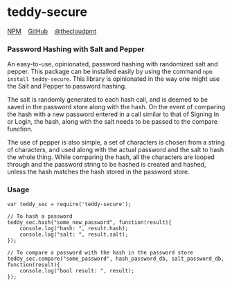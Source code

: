 # teddy-secure

<a href="https://www.npmjs.com/package/teddy-secure">NPM</a> &nbsp;&nbsp; <a href="https://github.com/bongdreams/teddy-secure">GitHub</a> &nbsp;&nbsp; <a href="https://twitter.com/thecloudpmt">@thecloudpmt</a>

### Password Hashing with Salt and Pepper

An easy-to-use, opinionated, password hashing with randomized salt and pepper. This package can be installed easily by using the command  ``` npm install teddy-secure ```. This library is opinionated in the way one might use the Salt and Pepper to password hashing. 

The salt is randomly generated to each hash call, and is deemed to be saved in the password store along with the hash. On the event of comparing the hash with a new password entered in a call similar to that of Signing In or Login, the hash, along with the salt needs to be passed to the compare function.

The use of pepper is also simple, a set of characters is chosen from a string of characters, and used along with the actual password and the salt to hash the whole thing. While comparing the hash, all the characters are looped through and the password string to be hashed is created and hashed, unless the hash matches the hash stored in the password store.

### Usage

```
var teddy_sec = require('teddy-secure');

// To hash a password
teddy_sec.hash("some_new_password", function(result){
	console.log("hash: ", result.hash);
	console.log("salt: ", result.salt);
});

// To compare a password with the hash in the password store
teddy_sec.compare("some_password", hash_password_db, salt_password_db, function(result){
	console.log("bool result: ", result);
});

```
